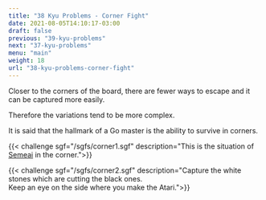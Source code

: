 ```yaml
---
title: "38 Kyu Problems - Corner Fight"
date: 2021-08-05T14:10:17-03:00
draft: false
previous: "39-kyu-problems"
next: "37-kyu-problems"
menu: "main"
weight: 18
url: "38-kyu-problems-corner-fight"
---
```


Closer to the corners of the board, there are fewer ways to escape and it can be captured more easily.

Therefore the variations tend to be more complex.

It is said that the hallmark of a Go master is the ability to survive in corners.

{{< challenge sgf="/sgfs/corner1.sgf" description="This is the situation of <a href='/43-kyu-problems'>Semeai</a> in the corner.">}}

{{< challenge sgf="/sgfs/corner2.sgf" description="Capture the white stones which are cutting the black ones.<br />Keep an eye on the side where you make the Atari.">}}